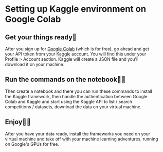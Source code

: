 # Setting up Kaggle environment on Google Colab

## Get your things ready💼
After you sign up for [Google Colab](https://colab.research.google.com/notebooks/welcome.ipynb) (which is for free), go ahead and get your API token from your [Kaggle](https://www.kaggle.com) account. You will find this under your Profile > Account section. Kaggle will create a JSON file and you'll download it on your machine. 

## Run the commands on the notebook🏃‍♀️
Then create a notebook and there you can run these commands to install the Kaggle framework, then handle the authentication between Google Colab and Kaggle and start using the Kaggle API to list / search competitions / datasets, download the data on your virtual machine.

## Enjoy🤸‍♀️
After you have your data ready, install the frameworks you need on your virtual machine and take off with your machine learning adventures, running on Google's GPUs for free. 
